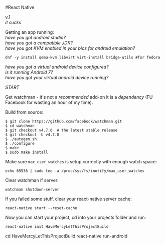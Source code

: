 #React Native

v.1  
_it sucks_  

Getting an app running:  
_have you got android studio?_  
_have you got a compatible JDK?_  
_have you got KVM enabled in your bios for android emulation?_  
```
dnf -y install qemu-kvm libvirt virt-install bridge-utils #for fedora
```
_have you got a virtual android device configured?_  
_is it running Android 7?_  
_have you got your virtual android device running?_  


*START*  

Get watchman - it's not a _recommended_ add-on it is a *dependency* (FU Facebook for wasting an hour of my time).

Build from source:
```
$ git clone https://github.com/facebook/watchman.git
$ cd watchman
$ git checkout v4.7.0  # the latest stable release
$ git checkout -b v4.7.0
$ ./autogen.sh
$ ./configure
$ make
$ sudo make install
```

Make sure `max_user_watches` is setup correctly with enough watch space:
```
echo 65536 | sudo tee -a /proc/sys/fs/inotify/max_user_watches
```

Clear watchman if server:
```
watchman shutdown-server
```

If you failed some stuff, clear your react-native server cache:
```
react-native start --reset-cache
```

Now you can start your project, cd into your projects folder and run:
```
react-native init HaveMercyLetThisProjectBuild
```

cd HaveMercyLetThisProjectBuild
react-native run-android
